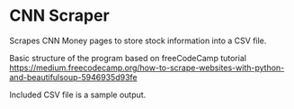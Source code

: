 # CNN Scraper

Scrapes CNN Money pages to store stock information into a CSV file.

Basic structure of the program based on freeCodeCamp tutorial 
https://medium.freecodecamp.org/how-to-scrape-websites-with-python-and-beautifulsoup-5946935d93fe

Included CSV file is a sample output.